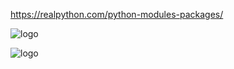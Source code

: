 https://realpython.com/python-modules-packages/

![logo](https://files.realpython.com/media/pkg3.d2160908ae77.png)

![logo](https://i.ytimg.com/vi/qS4Q6mCGY2k/maxresdefault.jpg)



